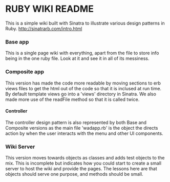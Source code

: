 # RUBY WIKI README

This is a simple wiki built with Sinatra to illustrate various design patterns in Ruby. http://sinatrarb.com/intro.html

### Base app 
This is a single page wiki with everything, apart from the file to store info being in the one ruby file. Look at it and see it in all of its messiness.

### Composite app
This version has made the code more readable by moving sections to erb views files to get the html out of the code so that it is inclused at run time. By default template views go into a 'views' directory in Sinatra. We also made more use of the readFile method so that it is called twice.

#### Controller 
The controller design pattern is also represented by both Base and Composite versions as the main file 'wadapp.rb' is the object the directs action by when the user interacts with the menu and other UI components.

### Wiki Server
This version moves towards objects as classes and adds test objects to the mix. This is incomplete but indicates how you could start to create a small server to host the wiki and provide the pages. The lessons here are that objects should serve one purpose, and methods should be small. 


